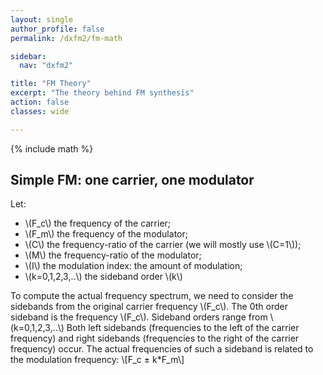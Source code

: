 ```yaml
---
layout: single
author_profile: false
permalink: /dxfm2/fm-math

sidebar:
  nav: "dxfm2"

title: "FM Theory"
excerpt: "The theory behind FM synthesis"
action: false
classes: wide

---
```

{% include math %}
## Simple FM: one carrier, one modulator
Let:

- \\(F_c\\) the frequency of the carrier;
- \\(F_m\\) the frequency of the modulator;
- \\(C\\) the frequency-ratio of the carrier (we will mostly use \\(C=1\\));
- \\(M\\) the frequency-ratio of the modulator;
- \\(I\\) the modulation index: the amount of modulation;
- \\(k=0,1,2,3,..\\) the sideband order \\(k\\)

To compute the actual frequency spectrum, we need to consider the sidebands from the original carrier frequency \\(F_c\\). The 0th order sideband is the frequency \\(F_c\\). Sideband orders range from \\(k=0,1,2,3,..\\) Both left sidebands (frequencies to the left of the carrier frequency) and right sidebands (frequencies to the right of the carrier frequency) occur. The actual frequencies of such a sideband is related to the modulation frequency:
\\[F_c ± k*F_m\\]
